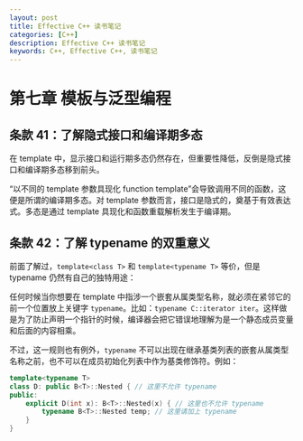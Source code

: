 ```yaml
---
layout: post
title: Effective C++ 读书笔记
categories: [C++]
description: Effective C++ 读书笔记
keywords: C++, Effective C++, 读书笔记
---
```


# 第七章 模板与泛型编程

## 条款 41：了解隐式接口和编译期多态

在 template 中，显示接口和运行期多态仍然存在，但重要性降低，反倒是隐式接口和编译期多态移到前头。

“以不同的 template 参数具现化 function template”会导致调用不同的函数，这便是所谓的编译期多态。对 template 参数而言，接口是隐式的，奠基于有效表达式。多态是通过 template 具现化和函数重载解析发生于编译期。

## 条款 42：了解 typename 的双重意义

前面了解过，`template<class T>` 和 `template<typename T>` 等价，但是 typename 仍然有自己的独特用途：

任何时候当你想要在 template 中指涉一个嵌套从属类型名称，就必须在紧邻它的前一个位置放上关键字 `typename`。比如：`typename C::iterator iter`。这样做是为了防止声明一个指针的时候，编译器会把它错误地理解为是一个静态成员变量和后面的内容相乘。

不过，这一规则也有例外，`typename` 不可以出现在继承基类列表的嵌套从属类型名称之前，也不可以在成员初始化列表中作为基类修饰符。例如：

```cpp
template<typename T>
class D: public B<T>::Nested { // 这里不允许 typename
public:
    explicit D(int x): B<T>::Nested(x) { // 这里也不允许 typename
        typename B<T>::Nested temp; // 这里请加上 typename
    }
}
```